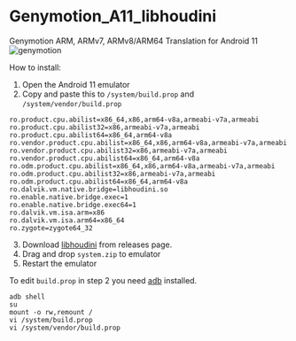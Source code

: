 # Genymotion_A11_libhoudini
Genymotion ARM, ARMv7, ARMv8/ARM64 Translation for Android 11
![genymotion](https://user-images.githubusercontent.com/45286708/216748207-2ea2f5e3-5b70-4baa-8762-324e9522e799.png)


How to install:

1. Open the Android 11 emulator 
2. Copy and paste this to `/system/build.prop` and `/system/vendor/build.prop`
```
ro.product.cpu.abilist=x86_64,x86,arm64-v8a,armeabi-v7a,armeabi
ro.product.cpu.abilist32=x86,armeabi-v7a,armeabi
ro.product.cpu.abilist64=x86_64,arm64-v8a
ro.vendor.product.cpu.abilist=x86_64,x86,arm64-v8a,armeabi-v7a,armeabi
ro.vendor.product.cpu.abilist32=x86,armeabi-v7a,armeabi
ro.vendor.product.cpu.abilist64=x86_64,arm64-v8a
ro.odm.product.cpu.abilist=x86_64,x86,arm64-v8a,armeabi-v7a,armeabi
ro.odm.product.cpu.abilist32=x86,armeabi-v7a,armeabi
ro.odm.product.cpu.abilist64=x86_64,arm64-v8a
ro.dalvik.vm.native.bridge=libhoudini.so
ro.enable.native.bridge.exec=1
ro.enable.native.bridge.exec64=1
ro.dalvik.vm.isa.arm=x86
ro.dalvik.vm.isa.arm64=x86_64
ro.zygote=zygote64_32
```
3. Download [libhoudini](https://github.com/niizam/Genymotion_A11_libhoudini/releases/download/1.0/system.zip) from releases page.
4. Drag and drop `system.zip` to emulator
5. Restart the emulator

To edit `build.prop` in step 2 you need [adb](https://www.xda-developers.com/install-adb-windows-macos-linux/) installed.
```
adb shell
su
mount -o rw,remount /
vi /system/build.prop
vi /system/vendor/build.prop
```
